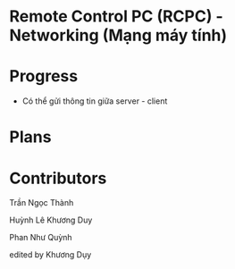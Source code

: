 # Remote Control PC (RCPC) - Networking (Mạng máy tính) 

# Progress  
- Có thể gửi thông tin giữa server - client

# Plans

# Contributors  

Trần Ngọc Thành  

Huỳnh Lê Khương Duy  

Phan Như Quỳnh 


edited by Khương Dụy
